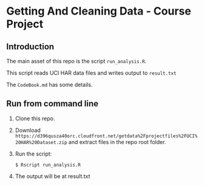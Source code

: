 # Getting And Cleaning Data - Course Project

## Introduction

The main asset of this repo is the script `run_analysis.R`. 

This script reads UCI HAR data files and writes output to `result.txt`

The `CodeBook.md` has some details.


## Run from command line

1. Clone this repo.
2. Download `https://d396qusza40orc.cloudfront.net/getdata%2Fprojectfiles%2FUCI%20HAR%20Dataset.zip` and extract files in the repo root folder.
3. Run the script:

       $ Rscript run_analysis.R

4. The output will be at result.txt
